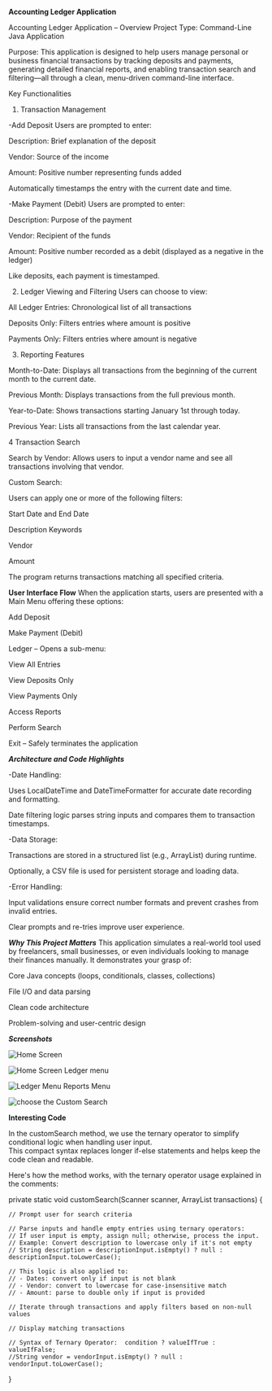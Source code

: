    ********************Accounting Ledger Application********************
      
Accounting Ledger Application – Overview
Project Type:
Command-Line Java Application

Purpose:
This application is designed to help users manage personal or business financial transactions by tracking deposits and payments, generating detailed financial reports, and enabling transaction search and filtering—all through a clean, menu-driven command-line interface.

Key Functionalities
1. Transaction Management

 -Add Deposit
Users are prompted to enter:

Description: Brief explanation of the deposit

Vendor: Source of the income

Amount: Positive number representing funds added

Automatically timestamps the entry with the current date and time.

 -Make Payment (Debit)
Users are prompted to enter:

Description: Purpose of the payment

Vendor: Recipient of the funds

Amount: Positive number recorded as a debit (displayed as a negative in the ledger)

Like deposits, each payment is timestamped.

2. Ledger Viewing and Filtering
Users can choose to view:

All Ledger Entries: Chronological list of all transactions

Deposits Only: Filters entries where amount is positive

Payments Only: Filters entries where amount is negative

3. Reporting Features

Month-to-Date: Displays all transactions from the beginning of the current month to the current date.

Previous Month: Displays transactions from the full previous month.

Year-to-Date: Shows transactions starting January 1st through today.

Previous Year: Lists all transactions from the last calendar year.

4 Transaction Search

Search by Vendor: Allows users to input a vendor name and see all transactions involving that vendor.

Custom Search:

Users can apply one or more of the following filters:

Start Date and End Date

Description Keywords

Vendor

Amount

The program returns transactions matching all specified criteria.

******User Interface Flow******
When the application starts, users are presented with a Main Menu offering these options:

Add Deposit

Make Payment (Debit)

Ledger – Opens a sub-menu:

View All Entries

View Deposits Only

View Payments Only

Access Reports

Perform Search

Exit – Safely terminates the application

*****Architecture and Code Highlights*****

-Date Handling:

Uses LocalDateTime and DateTimeFormatter for accurate date recording and formatting.

Date filtering logic parses string inputs and compares them to transaction timestamps.

-Data Storage:

Transactions are stored in a structured list (e.g., ArrayList<Transaction>) during runtime.

Optionally, a CSV file is used for persistent storage and loading data.

-Error Handling:

Input validations ensure correct number formats and prevent crashes from invalid entries.

Clear prompts and re-tries improve user experience.

*****Why This Project Matters*****
This application simulates a real-world tool used by freelancers, small businesses, or even individuals looking to manage their finances manually. It demonstrates your grasp of:

Core Java concepts (loops, conditionals, classes, collections)

File I/O and data parsing

Clean code architecture

Problem-solving and user-centric design



***Screenshots***

![Home Screen](https://github.com/user-attachments/assets/805d3ede-0759-40fe-95e5-4c01c687594e)

![Home Screen   Ledger menu](https://github.com/user-attachments/assets/803a5c7b-e8aa-429d-9c9b-3d0b3c5dabd1)

![Ledger Menu   Reports Menu](https://github.com/user-attachments/assets/8d872c26-f3be-4380-9dd8-1d7b348046a9)

![choose the Custom Search](https://github.com/user-attachments/assets/f3ac0c1b-2e49-4055-aa9e-94a555a9b2d7)



 ****Interesting Code**** 

In the customSearch method, we use the ternary operator to simplify conditional logic when handling user input.  
This compact syntax replaces longer if-else statements and helps keep the code clean and readable.

Here's how the method works, with the ternary operator usage explained in the comments:

private static void customSearch(Scanner scanner, ArrayList<Transaction> transactions) {

    // Prompt user for search criteria

    // Parse inputs and handle empty entries using ternary operators:
    // If user input is empty, assign null; otherwise, process the input.
    // Example: Convert description to lowercase only if it's not empty
    // String description = descriptionInput.isEmpty() ? null : descriptionInput.toLowerCase();

    // This logic is also applied to:
    // - Dates: convert only if input is not blank
    // - Vendor: convert to lowercase for case-insensitive match
    // - Amount: parse to double only if input is provided

    // Iterate through transactions and apply filters based on non-null values

    // Display matching transactions
    
    // Syntax of Ternary Operator:  condition ? valueIfTrue : valueIfFalse;
    //String vendor = vendorInput.isEmpty() ? null : vendorInput.toLowerCase();
    
}



